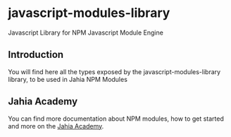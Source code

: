 # javascript-modules-library
Javascript Library for NPM Javascript Module Engine

## Introduction

You will find here all the types exposed by the javascript-modules-library library, to be used in Jahia NPM Modules

## Jahia Academy

You can find more documentation about NPM modules, how to get started and more on the [Jahia Academy](https://academy.jahia.com).
